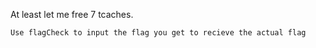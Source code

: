 At least let me free 7 tcaches.

`Use flagCheck to input the flag you get to recieve the actual flag`
